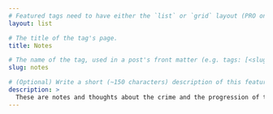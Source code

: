 ```yaml
---
# Featured tags need to have either the `list` or `grid` layout (PRO only).
layout: list

# The title of the tag's page.
title: Notes

# The name of the tag, used in a post's front matter (e.g. tags: [<slug>]).
slug: notes

# (Optional) Write a short (~150 characters) description of this featured tag.
description: >
  These are notes and thoughts about the crime and the progression of the investigation.
---
```

